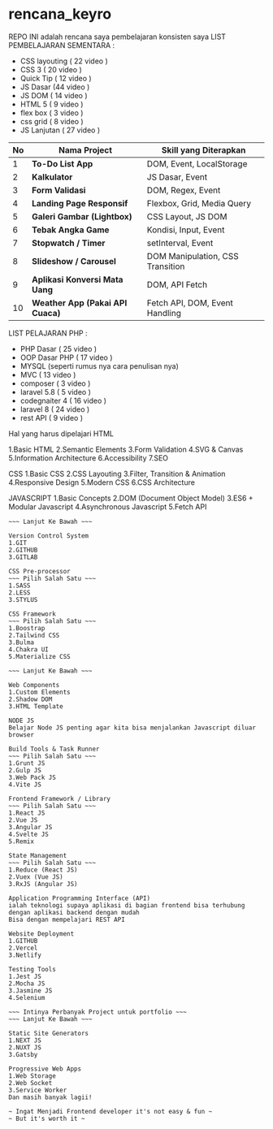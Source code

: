 # rencana_keyro
REPO INI adalah rencana saya pembelajaran konsisten saya
LIST PEMBELAJARAN SEMENTARA :
- CSS layouting ( 22 video )
- CSS 3 ( 20 video )
- Quick Tip ( 12 video )
- JS Dasar (44 video )
- JS DOM ( 14 video )
- HTML 5 ( 9 video )
- flex box ( 3 video )
- css grid ( 8 video )
- JS Lanjutan ( 27 video )

| No | Nama Project                      | Skill yang Diterapkan            |
| -- | --------------------------------- | -------------------------------- |
| 1  | **To-Do List App**                | DOM, Event, LocalStorage         |
| 2  | **Kalkulator**                    | JS Dasar, Event                  |
| 3  | **Form Validasi**                 | DOM, Regex, Event                |
| 4  | **Landing Page Responsif**        | Flexbox, Grid, Media Query       |
| 5  | **Galeri Gambar (Lightbox)**      | CSS Layout, JS DOM               |
| 6  | **Tebak Angka Game**              | Kondisi, Input, Event            |
| 7  | **Stopwatch / Timer**             | setInterval, Event               |
| 8  | **Slideshow / Carousel**          | DOM Manipulation, CSS Transition |
| 9  | **Aplikasi Konversi Mata Uang**   | DOM, API Fetch                   |
| 10 | **Weather App (Pakai API Cuaca)** | Fetch API, DOM, Event Handling   |


LIST PELAJARAN PHP :
- PHP Dasar ( 25 video )
- OOP Dasar PHP ( 17 video )
- MYSQL (seperti rumus nya cara penulisan nya)
- MVC ( 13 video )
- composer ( 3 video )
- laravel 5.8 ( 5 video )
- codegnaiter 4 ( 16 video )
- laravel 8 ( 24 video )
- rest API ( 9 video )


Hal yang harus dipelajari
HTML

‌1.Basic HTML
‌2.Semantic Elements
‌3.Form Validation
‌4.SVG & Canvas
‌5.Information Architecture
‌6.Accessibility
‌7.SEO

CSS
‌1.Basic CSS
‌2.CSS Layouting
‌3.Filter, Transition & Animation
‌4.Responsive Design
‌5.Modern CSS
‌6.CSS Architecture

JAVASCRIPT
‌1.Basic Concepts
‌2.DOM (Document Object Model)
‌3.ES6 + Modular Javascript
‌4.Asynchronous Javascript
‌5.Fetch API

~~~ Diatas Adalah hal yang WAJIB Dipelajari!! ~~~
~~~ Lanjut Ke Bawah ~~~

Version Control System
1.GIT
2.GITHUB
3.GITLAB

CSS Pre-processor
~~~ Pilih Salah Satu ~~~
1.SASS
2.LESS
3.STYLUS

CSS Framework
~~~ Pilih Salah Satu ~~~
1.Boostrap
2.Tailwind CSS
3.Bulma
4.Chakra UI
5.Materialize CSS

~~~ Lanjut Ke Bawah ~~~

Web Components
1.Custom Elements
2.Shadow DOM
3.HTML Template

NODE JS
Belajar Node JS penting agar kita bisa menjalankan Javascript diluar browser

Build Tools & Task Runner
~~~ Pilih Salah Satu ~~~
1.Grunt JS
2.Gulp JS
3.Web Pack JS
4.Vite JS

Frontend Framework / Library
~~~ Pilih Salah Satu ~~~
1.React JS
2.Vue JS
3.Angular JS
4.Svelte JS
5.Remix

State Management
~~~ Pilih Salah Satu ~~~
1.Reduce (React JS)
2.Vuex (Vue JS)
3.RxJS (Angular JS)

Application Programming Interface (API)
ialah teknologi supaya aplikasi di bagian frontend bisa terhubung dengan aplikasi backend dengan mudah
Bisa dengan mempelajari REST API

Website Deployment
1.GITHUB
2.Vercel
3.Netlify

Testing Tools
1.Jest JS
2.Mocha JS
3.Jasmine JS
4.Selenium

~~~ Intinya Perbanyak Project untuk portfolio ~~~
~~~ Lanjut Ke Bawah ~~~

Static Site Generators
1.NEXT JS
2.NUXT JS
3.Gatsby

Progressive Web Apps
1.Web Storage
2.Web Socket
3.Service Worker
Dan masih banyak lagii!

~ Ingat Menjadi Frontend developer it's not easy & fun ~
~ But it's worth it ~


